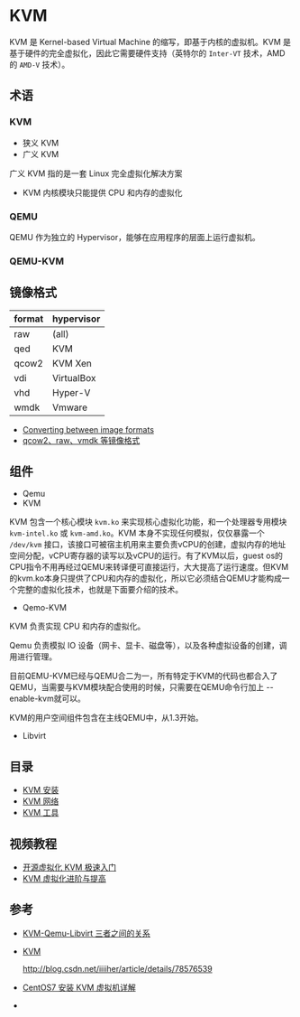 # KVM

KVM 是 Kernel-based Virtual Machine 的缩写，即基于内核的虚拟机。KVM 是基于硬件的完全虚拟化，因此它需要硬件支持（英特尔的 `Inter-VT` 技术，AMD 的 `AMD-V` 技术）。

## 术语

### KVM

* 狭义 KVM
* 广义 KVM

广义 KVM 指的是一套 Linux 完全虚拟化解决方案

* KVM 内核模块只能提供 CPU 和内存的虚拟化

### QEMU

QEMU 作为独立的 Hypervisor，能够在应用程序的层面上运行虚拟机。

### QEMU-KVM

## 镜像格式

| format | hypervisor |
| ------ | ---------- |
| raw    | (all)      |
| qed    | KVM        |
| qcow2  | KVM Xen    |
| vdi    | VirtualBox |
| vhd    | Hyper-V    |
| wmdk   | Vmware     |

* [Converting between image formats](https://docs.openstack.org/image-guide/convert-images.html)
* [qcow2、raw、vmdk 等镜像格式](http://www.cnblogs.com/feisky/archive/2012/07/03/2575167.html)

## 组件

* Qemu
* KVM

KVM 包含一个核心模块 `kvm.ko` 来实现核心虚拟化功能，和一个处理器专用模块 `kvm-intel.ko` 或 `kvm-amd.ko`。KVM 本身不实现任何模拟，仅仅暴露一个 `/dev/kvm` 接口，该接口可被宿主机用来主要负责vCPU的创建，虚拟内存的地址空间分配，vCPU寄存器的读写以及vCPU的运行。有了KVM以后，guest os的CPU指令不用再经过QEMU来转译便可直接运行，大大提高了运行速度。但KVM的kvm.ko本身只提供了CPU和内存的虚拟化，所以它必须结合QEMU才能构成一个完整的虚拟化技术，也就是下面要介绍的技术。

* Qemo-KVM

KVM 负责实现 CPU 和内存的虚拟化。

Qemu 负责模拟 IO 设备（网卡、显卡、磁盘等），以及各种虚拟设备的创建，调用进行管理。

目前QEMU-KVM已经与QEMU合二为一，所有特定于KVM的代码也都合入了QEMU，当需要与KVM模块配合使用的时候，只需要在QEMU命令行加上 --enable-kvm就可以。

KVM的用户空间组件包含在主线QEMU中，从1.3开始。

* Libvirt


## 目录

* [KVM 安装](./kvm-installation.md)
* [KVM 网络](./kvm-network.md)
* [KVM 工具](./kvm-tools.md)


## 视频教程

* [开源虚拟化 KVM 极速入门](http://www.linuxplus.org/courses/LinuxPlusX/KVM01/2016_08/about)
* [KVM 虚拟化进阶与提高](http://www.linuxplus.org/courses/LinuxPlus/KVM02/201612/about)


## 参考

* [KVM-Qemu-Libvirt 三者之间的关系](http://changfei.blog.51cto.com/4848258/1672147)
* [KVM](https://wiki.archlinux.org/index.php/KVM_(%E7%AE%80%E4%BD%93%E4%B8%AD%E6%96%87))


  http://blog.csdn.net/iiiiher/article/details/78576539


* [CentOS7 安装 KVM 虚拟机详解](https://github.com/jaywcjlove/handbook/blob/master/CentOS/CentOS7%E5%AE%89%E8%A3%85KVM%E8%99%9A%E6%8B%9F%E6%9C%BA%E8%AF%A6%E8%A7%A3.md)

* [](http://v.qq.com/vplus/9c6b41a5e47651e4a25e9827b38c171e)


